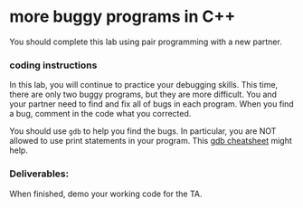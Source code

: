 # more buggy programs in C++

You should complete this lab using pair programming with a new partner.

### coding instructions

In this lab, you will continue to practice your debugging skills.  This time, there are only two buggy programs, but they are more difficult.  You and your partner need to find and fix all of bugs in each program.  When you find a bug, comment in the code what you corrected.

You should use `gdb` to help you find the bugs.  In particular, you are NOT allowed to use print statements in your program.  This [gdb cheatsheet](http://betterexplained.com/articles/debugging-with-gdb/) might help.

### Deliverables:

When finished, demo your working code for the TA.  

